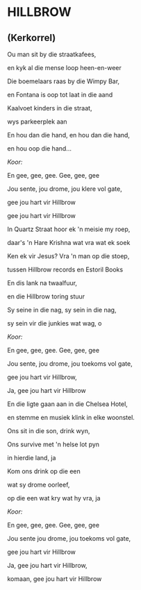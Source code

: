 # HILLBROW
## (Kerkorrel)

Ou man sit by die straatkafees,

en kyk al die mense loop heen-en-weer

Die boemelaars raas by die Wimpy Bar,

en Fontana is oop tot laat in die aand

Kaalvoet kinders in die straat,

wys parkeerplek aan

En hou dan die hand, en hou dan die hand,

en hou oop die hand...


_Koor:_

En gee, gee, gee. Gee, gee, gee

Jou sente, jou drome, jou klere vol gate,

gee jou hart vir Hillbrow

gee jou hart vir Hillbrow


In Quartz Straat hoor ek 'n meisie my roep,

daar's 'n Hare Krishna wat vra wat ek soek

Ken ek vir Jesus? Vra 'n man op die stoep,

tussen Hillbrow records en Estoril Books

En dis lank na twaalfuur,

en die Hillbrow toring stuur

Sy seine in die nag, sy sein in die nag,

sy sein vir die junkies wat wag, o


_Koor:_

En gee, gee, gee. Gee, gee, gee

Jou sente, jou drome, jou toekoms vol gate,

gee jou hart vir Hillbrow,

Ja, gee jou hart vir Hillbrow


En die ligte gaan aan in die Chelsea Hotel,

en stemme en musiek klink in elke woonstel.

Ons sit in die son, drink wyn,

Ons survive met 'n helse lot pyn

in hierdie land, ja

Kom ons drink op die een

wat sy drome oorleef,

op die een wat kry wat hy vra, ja


_Koor:_

En gee, gee, gee. Gee, gee, gee

Jou sente jou drome, jou toekoms vol gate,

gee jou hart vir Hillbrow

Ja, gee jou hart vir Hillbrow,

komaan, gee jou hart vir Hillbrow

